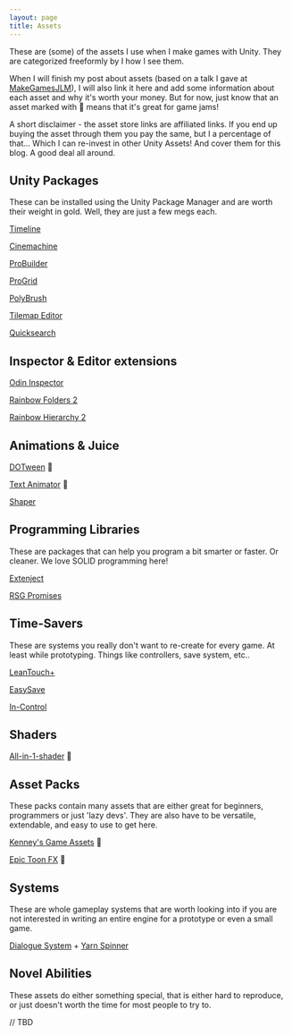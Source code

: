 ```yaml
---
layout: page
title: Assets
---
```


These are (some) of the assets I use when I make games with Unity. They are categorized freeformly by I how I see them.

When I will finish my post about assets (based on a talk I gave at [MakeGamesJLM](https://www.facebook.com/groups/407019109420168/?ref=pages_group_cta)), I will also link it here and add some information about each asset and why it's worth your money. But for now, just know that an asset marked with :pizza: means that it's great for game jams!

A short disclaimer - the asset store links are affiliated links. If you end up buying the asset through them you pay the same, but I a percentage of that... Which I can re-invest in other Unity Assets! And cover them for this blog. A good deal all around.

## Unity Packages

These can be installed using the Unity Package Manager and are worth their weight in gold. Well, they are just a few megs each.

[Timeline](https://docs.unity3d.com/Packages/com.unity.timeline@1.2/manual/index.html)

[Cinemachine](https://unity.com/unity/features/editor/art-and-design/cinemachine)

[ProBuilder](https://unity3d.com/unity/features/worldbuilding/probuilder)

[ProGrid](https://docs.unity3d.com/Packages/com.unity.progrids@3.0/manual/index.html)

[PolyBrush](https://unity3d.com/unity/features/worldbuilding/polybrush)

[Tilemap Editor](https://docs.unity3d.com/2019.3/Documentation/Manual/class-Tilemap.html)

[Quicksearch](https://docs.unity3d.com/Packages/com.unity.quicksearch@1.1/manual/index.html)

## Inspector & Editor extensions

[Odin Inspector](https://bit.ly/36ZvtMn)

[Rainbow Folders 2](https://bit.ly/376dEM1)

[Rainbow Hierarchy 2](https://bit.ly/3qHdWAC)

## Animations & Juice

[DOTween](https://bit.ly/3oD124D) :pizza:

[Text Animator](https://bit.ly/2KcDt3C) :pizza:

[Shaper](https://bit.ly/39V28or)

## Programming Libraries

These are packages that can help you program a bit smarter or faster. Or cleaner. We love SOLID programming here!

[Extenject](https://bit.ly/33YktNy)

[RSG Promises](https://github.com/Real-Serious-Games/C-Sharp-Promise)

## Time-Savers

These are systems you really don't want to re-create for every game. At least while prototyping. Things like controllers, save system, etc..

[LeanTouch+](https://bit.ly/371OHBf)

[EasySave](https://bit.ly/33Z0Dl9)

[In-Control](https://bit.ly/3oH0SJt)

## Shaders

[All-in-1-shader](https://bit.ly/376fT1T) :pizza:

## Asset Packs

These packs contain many assets that are either great for beginners, programmers or just 'lazy devs'. They are also have to be versatile, extendable, and easy to use to get here.

[Kenney's Game Assets](https://kenney.itch.io/kenney-game-assets-1) :pizza:

[Epic Toon FX](https://bit.ly/36YYjN5) :pizza:

## Systems

These are whole gameplay systems that are worth looking into if you are not interested in writing an entire engine for a prototype or even a small game.

[Dialogue System](https://bit.ly/3n1TuYN) + [Yarn Spinner](https://yarnspinner.dev/)

## Novel Abilities

These assets do either something special, that is either hard to reproduce, or just doesn't worth the time for most people to try to.

// TBD
